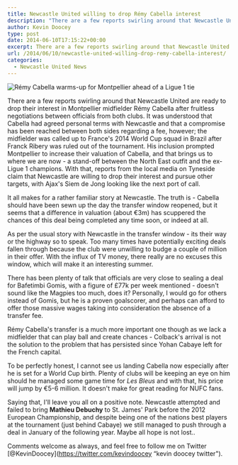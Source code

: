 ```yaml
---
title: Newcastle United willing to drop Rémy Cabella interest
description: "There are a few reports swirling around that Newcastle United are ready to drop their interest in Montpellier midfielder Rémy Cabella after fruitless.."
author: Kevin Doocey
type: post
date: 2014-06-10T17:15:22+00:00
excerpt: There are a few reports swirling around that Newcastle United are ready to drop their interest in Montpellier midfielder Rémy Cabella after fruitless negotiations between officials from both clubs...
url: /2014/06/10/newcastle-united-willing-drop-remy-cabella-interest/
categories:
  - Newcastle United News
---
```


![Rémy Cabella warms-up for Montpellier ahead of a Ligue 1 tie](https://www.tynetime.com/wp-content/uploads/2014/06/Remy-Cabella-Montpellier-Ligue-1.jpg "Cabella - Montpellier looking to hold out for a larger fee after WC inclusion")

There are a few reports swirling around that Newcastle United are ready to drop their interest in Montpellier midfielder Rémy Cabella after fruitless negotiations between officials from both clubs. It was understood that Cabella had agreed personal terms with Newcastle and that a compromise has been reached between both sides regarding a fee, however; the midfielder was called up to France's 2014 World Cup squad in Brazil after Franck Ribery was ruled out of the tournament. His inclusion prompted Montpellier to increase their valuation of Cabella, and that brings us to where we are now - a stand-off between the North East outfit and the ex-Ligue 1 champions. With that, reports from the local media on Tyneside claim that Newcastle are willing to drop their interest and pursue other targets, with Ajax's Siem de Jong looking like the next port of call.

It all makes for a rather familiar story at Newcastle. The truth is - Cabella should have been sewn up the day the transfer window reopened, but it seems that a difference in valuation (about €3m) has scuppered the chances of this deal being completed any time soon, or indeed at all.

As per the usual story with Newcastle in the transfer window - its their way or the highway so to speak. Too many times have potentially exciting deals fallen through because the club were unwilling to budge a couple of million in their offer. With the influx of TV money, there really are no excuses this window, which will make it an interesting summer.

There has been plenty of talk that officials are very close to sealing a deal for Bafetimbi Gomis, with a figure of £77k per week mentioned - doesn't sound like the Magpies too much, does it? Personally, I would go for others instead of Gomis, but he is a proven goalscorer, and perhaps can afford to offer those massive wages taking into consideration the absence of a transfer fee.

Rémy Cabella's transfer is a much more important one though as we lack a midfielder that can play ball and create chances - Colback's arrival is not the solution to the problem that has persisted since Yohan Cabaye left for the French capital.

To be perfectly honest, I cannot see us landing Cabella now especially after he is set for a World Cup birth. Plenty of clubs will be keeping an eye on him should he managed some game time for *Les Bleus* and with that, his price will jump by €5-6 million. It doesn't make for great reading for NUFC fans.

Saying that, I'll leave you all on a positive note. Newcastle attempted and failed to bring **Mathieu Debuchy** to St. James' Park before the 2012 European Championship, and despite being one of the nations best players at the tournament (just behind Cabaye) we still managed to push through a deal in January of the following year. Maybe all hope is not lost..

Comments welcome as always, and feel free to follow me on Twitter [@KevinDoocey](https://twitter.com/kevindoocey “kevin doocey twitter").
